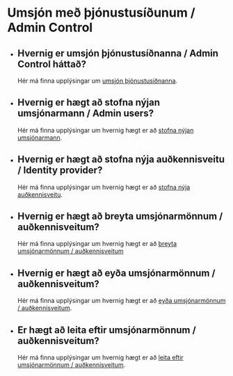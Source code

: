 # Umsjón með þjónustusíðunum / Admin Control

- ## Hvernig er umsjón þjónustusíðnanna / Admin Control háttað?
  Hér má finna upplýsingar um 
  [umsjón þjónustusíðnanna](../instructions/users/admin-control.md).

- ## Hvernig er hægt að stofna nýjan umsjónarmann / Admin users?
  Hér má finna upplýsingar um hvernig hægt er að 
  [stofna nýjan umsjónarmann](../instructions/users/admin-control.md#create).

- ## Hvernig er hægt að stofna nýja auðkennisveitu / Identity provider?
  Hér má finna upplýsingar um hvernig hægt er að 
  [stofna nýja auðkennisveitu](../instructions/users/admin-control.md#new-idp-provider).

- ## Hvernig er hægt að breyta umsjónarmönnum / auðkennisveitum?
  Hér má finna upplýsingar um hvernig hægt er að 
  [breyta umsjónarmönnum / auðkennisveitum](../instructions/users/admin-control.md)

- ## Hvernig er hægt að eyða umsjónarmönnum / auðkennisveitum?
  Hér má finna upplýsingar um hvernig hægt er að 
  [eyða umsjónarmönnum / auðkennisveitum](../instructions/users/admin-control.md#admin-users).

- ## Er hægt að leita eftir umsjónarmönnum / auðkennisveitum?
  Hér má finna upplýsingar um hvernig hægt er að [leita eftir umsjónarmönnum / auðkennisveitum](../instructions/users/admin-control.md).